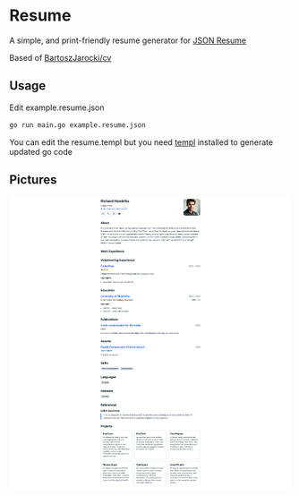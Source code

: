 # Resume

A simple, and print-friendly resume generator for [JSON Resume](https://jsonresume.org/)

Based of [BartoszJarocki/cv](https://github.com/BartoszJarocki/cv)

## Usage

Edit example.resume.json

```bash
go run main.go example.resume.json
```

You can edit the resume.templ but you need [templ](https://github.com/a-h/templ) installed to generate updated go code

## Pictures

<p align="center">
  <img src="https://github.com/joeychilson/resume/blob/main/example.png?raw=true" width="1080">
</p>

